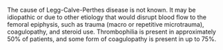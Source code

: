 The cause of Legg-Calve-Perthes disease is not known. It may be idiopathic or due to other etiology that would disrupt blood flow to the femoral epiphysis, such as trauma (macro or repetitive microtrauma), coagulopathy, and steroid use. Thrombophilia is present in approximately 50% of patients, and some form of coagulopathy is present in up to 75%.